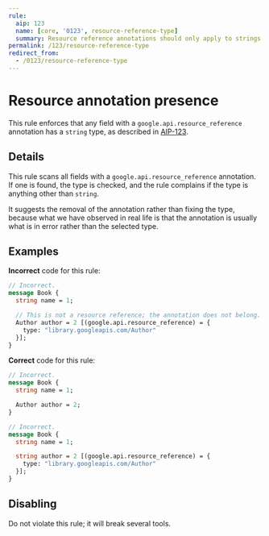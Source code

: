 ```yaml
---
rule:
  aip: 123
  name: [core, '0123', resource-reference-type]
  summary: Resource reference annotations should only apply to strings.
permalink: /123/resource-reference-type
redirect_from:
  - /0123/resource-reference-type
---
```


# Resource annotation presence

This rule enforces that any field with a `google.api.resource_reference`
annotation has a `string` type, as described in [AIP-123][].

## Details

This rule scans all fields with a `google.api.resource_reference` annotation.
If one is found, the type is checked, and the rule complains if the type is
anything other than `string`.

It suggests the removal of the annotation rather than fixing the type, because
what we have observed in real life is that the annotation is usually what is
in error rather than the selected type.

## Examples

**Incorrect** code for this rule:

```proto
// Incorrect.
message Book {
  string name = 1;

  // This is not a resource reference; the annotation does not belong.
  Author author = 2 [(google.api.resource_reference) = {
    type: "library.googleapis.com/Author"
  }];
}
```

**Correct** code for this rule:

```proto
// Incorrect.
message Book {
  string name = 1;

  Author author = 2;
}
```

```proto
// Incorrect.
message Book {
  string name = 1;

  string author = 2 [(google.api.resource_reference) = {
    type: "library.googleapis.com/Author"
  }];
}
```

## Disabling

Do not violate this rule; it will break several tools.

[aip-123]: http://aip.dev/123

